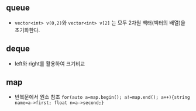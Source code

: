 ## queue

- ``` vector<int> v(0,2) ```와 ``` vector<int> v[2] ``` 는 모두 2차원 백터(벡터의 배열)을 초기화한다.

## deque

- left와 right를 활용하여 크기비교

## map

- 반복문에서 원소 참조 ```for(auto a=map.begin(); a!=map.end(); a++){string name=a->first; float n=a->second;}```
